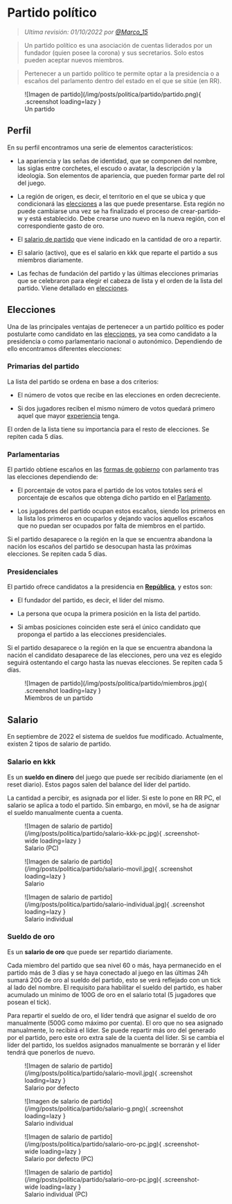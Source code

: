 # Partido político

> _Ultima revisión: 01/10/2022 por [@Marco_15](https://t.me/Marco_15)_

<!-- * -->

> Un partido político es una asociación de cuentas liderados por un fundador (quien posee la corona) y sus secretarios. Solo estos pueden aceptar nuevos miembros.
<!-- * -->
> Pertenecer a un partido político te permite optar a la presidencia o a escaños del parlamento dentro del estado en el que se sitúe (en RR).

<figure markdown>
  ![Imagen de partido](/img/posts/politica/partido/partido.png){ .screenshot loading=lazy }
  <figcaption>Un partido</figcaption>
</figure>

## Perfil

En su perfil encontramos una serie de elementos característicos:

- La apariencia y las señas de identidad, que se componen del nombre, las siglas entre corchetes, el escudo o avatar, la descripción y la ideología. Son elementos de apariencia, que pueden formar parte del rol del juego.

- La región de origen, es decir, el territorio en el que se ubica y que condicionará las [elecciones](/3.-Politica/Elecciones/) a las que puede presentarse. Esta región no puede cambiarse una vez se ha finalizado el proceso de crear-partido-w y está establecido. Debe crearse uno nuevo en la nueva región, con el correspondiente gasto de oro.

- El [salario de partido](/3.-Politica/Partido/#salario) que viene indicado en la cantidad de oro a repartir.

- El salario (activo), que es el salario en kkk que reparte el partido a sus miembros diariamente.

- Las fechas de fundación del partido y las últimas elecciones primarias que se celebraron para elegir el cabeza de lista y el orden de la lista del partido. Viene detallado en [elecciones](/3.-Politica/Elecciones/).

## Elecciones

Una de las principales ventajas de pertenecer a un partido político es poder postularte como candidato en las [elecciones](/3.-Politica/Elecciones/), ya sea como candidato a la presidencia o como parlamentario nacional o autonómico. Dependiendo de ello encontramos diferentes elecciones:

### Primarias del partido

La lista del partido se ordena en base a dos criterios:

- El número de votos que recibe en las elecciones en orden decreciente.

- Si dos jugadores reciben el mismo número de votos quedará primero aquel que mayor [experiencia](1.-Perfil/Nivel/) tenga.

El orden de la lista tiene su importancia para el resto de elecciones. Se repiten cada 5 días.

### Parlamentarias

El partido obtiene escaños en las [formas de gobierno](/3.-Politica/Formas-de-gobierno/) con parlamento tras las elecciones dependiendo de:

- El porcentaje de votos para el partido de los votos totales será el porcentaje de escaños que obtenga dicho partido en el [Parlamento](/3.-Politica/Parlamento/).

- Los jugadores del partido ocupan estos escaños, siendo los primeros en la lista los primeros en ocuparlos y dejando vacíos aquellos escaños que no puedan ser ocupados por falta de miembros en el partido.

Si el partido desaparece o la región en la que se encuentra abandona la nación los escaños del partido se desocupan hasta las próximas elecciones. Se repiten cada 5 días.

### Presidenciales

El partido ofrece candidatos a la presidencia en [**República**](/3.-Politica/Formas-de-gobierno/#republica-presidencial), y estos son:

- El fundador del partido, es decir, el líder del mismo. 

- La persona que ocupa la primera posición en la lista del partido. 

- Si ambas posiciones coinciden este será el único candidato que proponga el partido a las elecciones presidenciales.

Si el partido desaparece o la región en la que se encuentra abandona la nación el candidato desaparece de las elecciones, pero una vez es elegido seguirá ostentando el cargo hasta las nuevas elecciones. Se repiten cada 5 días.

<figure markdown>
  ![Imagen de partido](/img/posts/politica/partido/miembros.jpg){ .screenshot loading=lazy }
  <figcaption>Miembros de un partido</figcaption>
</figure>

## Salario

En septiembre de 2022 el sistema de sueldos fue modificado. Actualmente, existen 2 tipos de salario de partido.

### Salario en kkk
Es un **sueldo en dinero** del juego que puede ser recibido diariamente (en el reset diario). Estos pagos salen del balance del líder del partido.

La cantidad a percibir, es asignada por el líder. Si este lo pone en RR PC, el salario se aplica a todo el partido. Sin embargo, en móvil, se ha de asignar el sueldo manualmente cuenta a cuenta.

<figure markdown>
  ![Imagen de salario de partido](/img/posts/politica/partido/salario-kkk-pc.jpg){ .screenshot-wide loading=lazy }
  <figcaption>Salario (PC)</figcaption>
</figure>

<figure markdown>
  ![Imagen de salario de partido](/img/posts/politica/partido/salario-movil.jpg){ .screenshot loading=lazy }
  <figcaption>Salario</figcaption>
</figure>

<figure markdown>
  ![Imagen de salario de partido](/img/posts/politica/partido/salario-individual.jpg){ .screenshot loading=lazy }
  <figcaption>Salario individual</figcaption>
</figure>


### Sueldo de oro

Es un **salario de oro** que puede ser repartido diariamente.

Cada miembro del partido que sea nivel 60 o más, haya permanecido en el partido más de 3 días y se haya conectado al juego en las últimas 24h sumará 20G de oro al sueldo del partido, esto se verá reflejado con un tick al lado del nombre. El requisito para habilitar el sueldo del partido, es haber acumulado un mínimo de 100G de oro en el salario total (5 jugadores que posean el tick).

Para repartir el sueldo de oro, el líder tendrá que asignar el sueldo de oro manualmente (500G como máximo por cuenta). El oro que no sea asignado manualmente, lo recibirá el líder. Se puede repartir más oro del generado por el partido, pero este oro extra sale de la cuenta del líder. Si se cambia el líder del partido, los sueldos asignados manualmente se borrarán y el líder tendrá que ponerlos de nuevo.

<figure markdown>
  ![Imagen de salario de partido](/img/posts/politica/partido/salario-movil.jpg){ .screenshot loading=lazy }
  <figcaption>Salario por defecto</figcaption>
</figure>
<figure markdown>
  ![Imagen de salario de partido](/img/posts/politica/partido/salario-g.png){ .screenshot loading=lazy }
  <figcaption>Salario individual</figcaption>
</figure>

<figure markdown>
  ![Imagen de salario de partido](/img/posts/politica/partido/salario-oro-pc.jpg){ .screenshot-wide loading=lazy }
  <figcaption>Salario por defecto (PC)</figcaption>
</figure>

<figure markdown>
  ![Imagen de salario de partido](/img/posts/politica/partido/salario-oro-pc.jpg){ .screenshot-wide loading=lazy }
  <figcaption>Salario individual (PC)</figcaption>
</figure>
